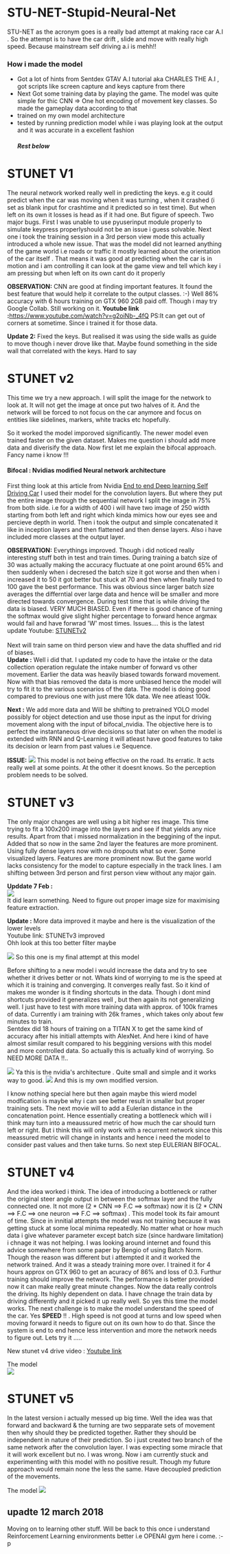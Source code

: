 # STU-NET-Stupid-Neural-Net
STU-NET as the acronym goes is a really bad attempt at making race car A.I . So the attempt is to have the car drift , slide and move with really high speed. Because mainstream self driving a.i is mehh!! 

<h3>
  How i made the model
</h3>
<p>
  <ul>
    <li> Got a lot of hints from Sentdex GTAV A.I tutorial aka CHARLES THE A.I , got scripts like screen capture and keys capture from there</li>
    <li>Next Got some training data by playing the game. The model was quite simple for thic CNN => One hot encoding of movement key classes. So made the gameplay data according to that</li>
    <li>trained on my own model architecture</li>
    <li>tested by running prediction model while i was playing look at the output and it was accurate in a excellent fashion</li>
    <h5>Rest below</h5>
  </ul>
</p>

# STUNET V1
The neural network worked really well in predicting the keys. e.g it could predict when the car was moving when it was turning , when it crashed (i set as blank input for crashtime and it predicted so in test time). But when left on its own it losses is head as if it had one. But figure of speech. Two major bugs. First I was unable to use pyuserinput module properly to simulate keypress properlyshould not be an issue i guess solvable. Next one i took the training session in a 3rd person view mode this actually introduced a whole new issue. That was the model did not learned anything of the game world i.e roads or traffic it mostly learned about the orientation of the car itself . That means it was good at predicting when the car is in motion and i am controlling it can look at the game view and tell which key i am pressing but when left on its own cant do it properly

<b>OBSERVATION:</b> CNN are good at finding important features. It found the best feature that would help it correlate to the output classes. :-) Well 86% accuracy with 6 hours training on GTX 960 2GB paid off. Though i may try Google Collab. Still working on it.
<b>Youtube link :</b><a href="https://www.youtube.com/watch?v=g2oiNb-_4fQ">https://www.youtube.com/watch?v=g2oiNb-_4fQ</a>
PS:It can get out of corners at sometime. Since i trained it for those data.

<b>Update 2:</b> Fixed the keys. But realised it was using the side walls as guide to move though i never drove like that. Maybe found something in the side wall that correlated with the keys. Hard to say

# STUNET v2
This time we try a new approach. I will split the image for the network to look at. It will not get the image at once put two halves of it. And the network will be forced to not focus on the car anymore and focus on entities like sidelines, markers, white tracks etc hopefully. 

So it worked the model imporoved significantly. The newer model even trained faster on the given dataset. Makes me question i should add more data and diverisify the data. Now first let me explain the bifocal approach. Fancy name i know !!!

<h4>Bifocal : Nvidias modified Neural network architecture</h4>
First thing look at this article from Nvidia <a href="https://devblogs.nvidia.com/deep-learning-self-driving-cars/">End to end Deep learning Self Driving Car</a> I used their model for the convolution layers. But where they put the entire image through the sequential network I split the image in 75% from both side. i.e for a width of 400 i will have two image of 250 width starting from both left and right which kinda mimics how our eyes see and percieve depth in world. Then i took the output and simple concatenated it like in inception layers and then flattened and then dense layers. Also i have included more classes at the output layer.

<b>OBSERVATION:</b> Everythings improved. Though i did noticed really interesting stuff both in test and train times. During training a batch size of 30 was actually making the accuracy fluctuate at one point around 65% and then suddenly when i decresed the batch size it got worse and then when i increased it to 50 it got better but stuck at 70 and then when finally tuned to 100 gave the best performance. This was obvious since larger batch size averages the differntial over large data and hence will be smaller and more directed towards convergence. During test time that is while driving the data is biased. VERY MUCH BIASED. Even if there is good chance of turning the softmax would give slight higher percentage to forward hence argmax would fail and have forwrad 'W' most times. Issues....
this is the latest update Youtube: <a href="https://youtu.be/WtuLxI6jLPk">STUNETv2</a><br>
<br>
Next will train same on third person view and have the data shuffled and rid of biases.  
<b>Update :</b> Well i did that. I updated my code to have the intake or the data collection operation regulate the intake number of forward vs other movement. Earlier the data was heavily biased towards forward movement. Now with that bias removed the data is more unbiased hence the model will try to fit it to the various scenarios of the data. The model is doing good compared to previous one with just mere 10k data. We nee atleast 100k.  

<b>Next :</b> We add more data and Will be shifting to pretrained YOLO model possibly for object detection and use those input as the input for driving movement along with the input of bifocal_nvidia. The objective here is to perfect the instantaneous drive decisions so that later on when the model is extended with RNN and Q-Learning it will atleast have good features to take its decision or learn from past values i.e Sequence. 

<b>ISSUE:</b> 
<img src="https://i.imgur.com/3QpGfya.png" />
This model is not being effective on the road. Its erratic. It acts really well at some points. At the other it doesnt knows. So the perception problem needs to be solved.  

# STUNET v3  
The only major changes are well using a bit higher res image. This time trying to fit a 100x200 image into the layers and see if that yields any nice results. Apart from that i missed normalization in the beggining of the input. Added that so now in the same 2nd layer the features are more prominent. Using fully dense layers now with no dropouts what so ever. Some visualized layers. Features are more prominent now. But the game world lacks consistency for the model to capture especially in the track lines. I am shifting between 3rd person and first person view without any major gain. 

<b>Upddate 7 Feb :</b>  
<img src="https://i.imgur.com/AnW27Zj.png"/>  
  It did learn something. Need to figure out proper image size for maximising feature extraction.

<b>Update :</b> More data improved it maybe and here is the visualization of the lower levels  
Youtube link: <a src="https://www.youtube.com/watch?v=a7gLpCjQMUk">STUNETv3 improved</a>  
Ohh look at this too better filter maybe  

<img src="https://i.imgur.com/z76WP21.png" />  
  So this one is my final attempt at this model  

Before shifting to a new model i would increase the data and try to see whether it drives better or not. Whats kind of worrying to me is the speed at which it is training and converging. It converges really fast. So it kind of makes me wonder is it finding shortcuts in the data. Though i dont mind shortcuts provided it generalizes well , but then again its not generalizing well. I just have to test with more training data with approx. of 100k frames of data. Currently i am training with 26k frames , which takes only about few minutes to train.  
Sentdex did 18 hours of training on a TITAN X to get the same kind of accuracy after his initiall attempts with AlexNet. And here i kind of have almost similar result compared to his beggining versions with this model and more controlled data. So actually this is actually kind of worrying. So NEED MORE DATA !!..  

<img src="https://devblogs.nvidia.com/parallelforall/wp-content/uploads/2016/08/cnn-architecture-624x890.png" />  
  Ya this is the nvidia's architecture . Quite small and simple and it works way to good.  
  
<img src="https://i.imgur.com/reAD4Ph.png" />
  And this is my own modified version.

I know nothing special here but then again maybe this wierd model modfication is maybe why i can see better result in smaller but proper training sets. The next movie will to add a Eulerian distance in the concatenation point. Hence essentially creating a bottleneck which will i think may turn into a meaussured metric of how much the car should turn left or right. But i think this will only work with a recurrent network since this meassured metric will change in instants and hence i need the model to consider past values and then take turns. So next step EULERIAN BIFOCAL.  

# STUNET v4

And the idea worked i think. The idea of introducing a bottleneck or rather the original steer angle output in between the softmax layer and the fully connected one. It not more (2 * CNN ==> F.C ==> softmax) now it is (2 * CNN ==> F.C ==> one neuron ==> F.C ==> softmax) . This model took its fair amount of time. Since in innitial attempts the model was not training because it was getting stuck at some local minima repeatedly. No matter what or how much data i give whatever parameter except batch size (since hardware limitation) i chnage it was not helping. I was looking around internet and found this advice somewhere from some paper by Bengio of using Batch Norm. Though the reason was different but i attempted it and it worked the network trained. And it was a steady training more over. I trained it for 4 hours approx on GTX 960 to get an acuracy of 86% and loss of 0.3. Furthur training should improve the network. The performance is better provided now it can make really great minute changes. Now the data really controls the driving. Its highly dependent on data. I have chnage the train data by driving differently and it picked it up really well. So yes this time the model works. The next challenge is to make the model understand the speed of the car. Yes <b>SPEED</b> !! . High speed is not good at turns and low speed when moving forward it needs to figure out on its own how to do that. Since the system is end to end hence less intervention and more the network needs to figure out. Lets try it .....

New stunet v4 drive video : <a href="https://www.youtube.com/watch?v=wwdEvaPljBQ&feature=youtu.be" >Youtube link</a>  

The model  
<img src="https://i.imgur.com/kcDIPN2.png" />  

# STUNET v5

In the latest version i actually messed up big time. Well the idea was that forward and backward & the turning are two sepparate sets of movement then why should they be predicted together. Rather they should be independent in nature of their prediction. So i just created two branch of the same network after the convolution layer. I was expecting some miracle that it will work excellent but no. I was wrong. Now i am currently stuck and experimenting with this model with no positive result. Though my future approach would remain none the less the same. Have decoupled prediction of the movements.

The model
<img src="https://i.imgur.com/bOq16HF.png">

## upadte 12 march 2018  
Moving on to learning other stuff. Will be back to this once i understand Reinforcement Learning environments better i.e OPENAI gym here i come. :-p


